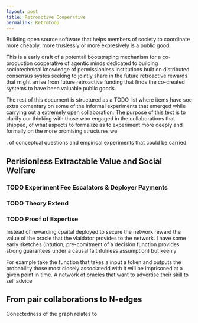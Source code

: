 ```yaml
---
layout: post
title: Retroactive Cooperative
permalink: RetroCoop
---
```


Building open source software that helps members of society to coordinate more cheaply, more truslessly or more expresively is a
public good. 

This is a early draft of a potentail bootstraping mechanism for a co-production cooperative of agentic minds dedicated to building sociotechnical knowledge of permissionless institutions built on distributed consensus systes seeking to jointly share in the future retroactive rewards that might arrise from future retroactive funding that finds the co-created systems to have been valuable public goods.  

The rest of this document is structured as a TODO list where items have soe extra comentary on some of the informal experiments that emerged while carrying out a extremely open collaboration. The purpose of this text is to clarify our thinking with those who engaged in the collaborations that shipped, of what aspects to formalize as to experiment more deeply and formally on the more promising structures we 


. of conceptual questions and empirical experiments that could be carried

## Perisionless Extractable Value and Social Welfare 

### TODO Experiment Fee Escalators & Deployer Payments
### TODO Theory Extend <Welfare CFMM MEV>

### TODO Proof of Expertise
  Instead of rewarding cpaital deployed to secure the network reward the value of the oracle that the vlaidator provides to the network. I have some early sketches (intution; pre-comitment of a decision function provides  strong guarantees under a causal faithfulness assumption) but keenly 
  
  For example take the function that takes a input a token and outputs the probability those most closely associatedd with it will be imprisoned at a given point in time. A network of oracles that want to advertise their skill to sell advice 

## From pair collaborations to N-edges
Conectedness of the graph relates to 

